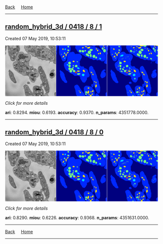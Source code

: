 
[Back](..)&nbsp;&nbsp;&nbsp;&nbsp;&nbsp;[Home](https://leapmanlab.github.io/snapshots)

---

<div class="summary"><a href="1"><h2>random_hybrid_3d / 0418 / 8 / 1</h2></a><p>Created 07 May 2019, 10:53:11
</p><a href="1"><img src="1/media/summary.png" align="center"></a><p>
<i>Click for more details</i>
</p></div>

**ari**: 0.8294. **miou**: 0.6193. **accuracy**: 0.9370. **n_params**: 4351778.0000. 

---

<div class="summary"><a href="0"><h2>random_hybrid_3d / 0418 / 8 / 0</h2></a><p>Created 07 May 2019, 10:53:11
</p><a href="0"><img src="0/media/summary.png" align="center"></a><p>
<i>Click for more details</i>
</p></div>

**ari**: 0.8290. **miou**: 0.6226. **accuracy**: 0.9368. **n_params**: 4351631.0000. 

---

[Back](..)&nbsp;&nbsp;&nbsp;&nbsp;&nbsp;[Home](https://leapmanlab.github.io/snapshots)

---